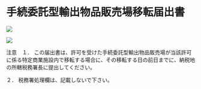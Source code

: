 # 手続委託型輸出物品販売場移転届出書

![](https://www.nta.go.jp/tmp/7f8a2735-fbcd-4a26-8106-59823091cf70/images/889c81d2f23bd63c05f7b3193b180dfb7155068d53300ba7037b7d2963131de9.jpg)

![](https://www.nta.go.jp/tmp/7f8a2735-fbcd-4a26-8106-59823091cf70/images/9bac75e1304388541d8705927636bb717e0a89daa1c5937bdeccb4dc0412c6f0.jpg)

注意　１． この届出書は、許可を受けた手続委託型輸出物品販売場が当該許可に係る特定商業施設内で移転する場合に、その移転する日の前日までに、納税地の所轄税務署長に提出してください。

２． 税務署処理欄は、記載しないで下さい。